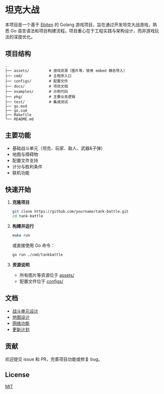 # 坦克大战

本项目是一个基于 [Ebiten](https://ebiten.org/) 的 Golang 游戏项目，旨在通过开发坦克大战游戏，熟悉 Go 语言语法和项目构建流程。项目重心在于工程实践与架构设计，而非游戏玩法的深度优化。

## 项目结构

```
.
├── assets/         # 游戏资源（图片等，使用 embed 静态导入）
├── cmd/            # 主程序入口
├── configs/        # 配置文件
├── docs/           # 项目文档
├── examples/       # 示例代码
├── pkg/            # 主要业务逻辑
├── test/           # 集成测试
├── go.mod
├── go.sum
├── Makefile
└── README.md
```

## 主要功能

- 基础战斗单元（坦克、玩家、敌人、武器&子弹）
- 地图与障碍物
- 配置文件支持
- 计分与胜利条件
- 联机功能

## 快速开始

1. **克隆项目**
    ```sh
    git clone https://github.com/yourname/tank-battle.git
    cd tank-battle
    ```

2. **构建并运行**
    ```sh
    make run
    ```
    或直接使用 Go 命令：
    ```sh
    go run ./cmd/tankbattle
    ```

3. **资源说明**
    - 所有图片等资源位于 [assets/](assets/README.md)
    - 配置文件位于 [configs/](configs/README.md)

## 文档

- [战斗单元设计](docs/warrior.md)
- [地图设计](docs/map.md)
- [网络功能](docs/network.md)
- [更新计划](docs/UpdatePlan.md)

## 贡献

欢迎提交 issue 和 PR，完善项目功能或修复 bug。

## License

[MIT](LICENSE)
